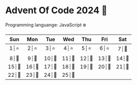 # Advent Of Code 2024 🎄

Programming languange: JavaScript ❄️

|  Sun  |  Mon  |  Tue  |  Wed  |  Thu  |  Fri  |  Sat  |
| :---: | :---: | :---: | :---: | :---: | :---: | :---: |
| 1┆⭐  | 2┆⭐  | 3┆⭐  | 4┆⭐  | 5┆⭐  | 6┆⭐  | 7┆🎁  |
| 8┆🎁  | 9┆🎁  | 10┆🎁 | 11┆🎁 | 12┆🎁 | 13┆🎁 | 14┆🎁 |
| 15┆🎁 | 16┆🎁 | 17┆🎁 | 18┆🎁 | 19┆🎁 | 20┆🎁 | 21┆🎁 |
| 22┆🎁 | 23┆🎁 | 24┆🎁 | 25┆🎁 |
